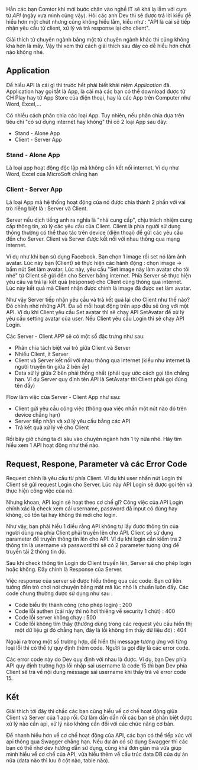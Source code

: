 Hẳn các bạn Comtor khi mới bước chân vào nghề IT sẽ khá lạ lẫm với cụm từ  *API* (ngày xưa mình cũng vậy). 
Hỏi các anh Dev thì sẽ được trả lời kiểu dễ hiểu hơn một chút nhưng cũng không hiểu lắm, kiểu như : "API là cái sẽ tiếp nhận yêu cầu từ client, xử lý và trả response lại cho client".

Giải thích từ chuyên ngành bằng một từ chuyên ngành khác thì cũng không khá hơn là mấy.
Vậy thì xem thử cách giải thích sau đây có dễ hiểu hơn chút nào không nhé.

## Application
Để hiểu API là cái gì thì trước hết phải biết khái niệm *Application* đã. Application hay gọi tắt là App, là cái mà các bạn có thể download được từ CH Play hay từ App Store của điện thoại, hay là các App trên Computer như Word, Excel,...

Có nhiều cách phân chia các loại App. Tuy nhiên, nếu phân chia dựa trên tiêu chí "có sử dụng internet hay không" thì có 2 loại App sau đây:
* Stand - Alone App
* Client - Server App

### Stand - Alone App
Là loại app hoạt động độc lập mà không cần kết nối internet. 
Ví dụ như Word, Excel của MicroSoft chẳng hạn 

### Client - Server App

Là loại App mà hệ thống hoạt động của nó được chia thành 2 phần với vai trò riêng biệt là : Server và Client. 

Server nếu dịch tiếng anh ra nghĩa là "nhà cung cấp", chịu trách nhiệm cung cấp thông tin, xử lý các yêu cầu của Client. Client là phía người sử dụng thông thường có thể thao tác trên device (điện thoại) để gửi các yêu cầu đến cho Server. Client và Server được kết nối với nhau thông qua mạng internet.

Ví dụ như khi bạn sử dụng Facebook. Bạn chọn 1 image rồi set nó làm ảnh avatar. Lúc này bạn (Client) sẽ thực hiện các hành động : chọn image -> bấm nút Set làm avatar. Lúc này, yêu cầu "Set image này làm avatar cho tôi nhé" từ Client sẽ gửi đến cho Server bằng internet. Phía Server sẽ thực hiện yêu cầu và trả lại kết quả (response) cho Client cũng thông qua internet. Lúc này kết quả mà Client nhận được chính là image đã được set làm avatar.

Như vậy Server tiếp nhận yêu cầu và trả kết quả lại cho Client như thế nào? Đó chính nhờ những API.
Đa số mỗi hoạt động trên app đều sẽ ứng với một API. Ví dụ khi Client yêu cầu Set avatar thì sẽ chạy API SetAvatar để xử lý yêu cầu setting avatar của user. Nếu Client yêu cầu Login thì sẽ chạy API Login.

Các Server - Client APP sẽ có một số đặc trưng như sau:
* Phân chia tách biệt vai trò giữa Client và Server 
* Nhiều Client, ít Server
* Client và Server kết nối với nhau thông qua internet (kiểu như internet là người truyền tin giữa 2 bên ấy)
* Data xử lý giữa 2 bên phải thống nhất (phải quy ước cách gọi tên chẳng hạn. Ví dụ Server quy định tên API là SetAvatar thì Client phải gọi đúng tên đấy)

Flow làm việc của Server - Client App như sau:
* Client gửi yêu cầu công việc (thông qua việc nhấn một nút nào đó trên device chẳng hạn) 
* Server tiếp nhận và xử lý yêu cầu bằng các API
* Trả kết quả xử lý về cho Client



Rồi bây giờ chúng ta đi sâu vào chuyên ngành hơn 1 tý nữa nhé. Hãy tìm hiểu xem 1 API hoạt động như thế nào.
## Request, Respone, Parameter và các Error Code
Request chính là yêu cầu từ phía Client. Ví dụ khi user nhấn nút Login thì Client sẽ gửi request Login cho Server. Lúc này API Login sẽ được gọi tên và thực hiện công việc của nó.

Nhưng khoan, API login sẽ hoạt theo cơ chế gì? Công việc của API Login chính xác là check xem cái username, password đã input có đúng hay không, có tồn tại hay không thì mới cho login. 

Như vậy, bạn phải hiểu 1 điều rằng API không tự lấy được thông tin của người dùng mà phía Client phải truyền lên cho API. Client sẽ sử dụng parameter để truyền thông tin lên cho API. Ví dụ khi login cần kiểm tra 2 thông tin là username và password thì sẽ có 2 parameter tương ứng để truyền tải 2 thông tin đó.

Sau khi check thông tin Login do Client truyền lên, Server sẽ cho phép login hoặc không. Đây chính là Response của Server.

Việc response của server sẽ được hiểu thông qua các code. Bạn cứ liên tưởng đến trò chơi nói chuyện bằng mật mã lúc nhỏ là chuẩn luôn đấy.
Các code chung thường được sử dụng như sau  :
* Code biểu thị thành công (cho phép login) : 200
* Code lỗi authen (cái này thì nó hơi thiêng về security 1 chút) : 400
* Code lỗi server không chạy : 500
* Code lỗi không tìm thấy (thường dùng trong các request yêu cầu hiển thị một dữ liệu gì đó chẳng hạn, đây là lỗi không tìm thấy dữ liệu đó) : 404

Ngoài ra trong một số trường hợp, để hiển thị message tương ứng vơi từng loại lỗi thì có thể tự quy định thêm code. Người ta gọi đây là các  error code.

Các error code này do Dev quy định với nhau là được. Ví dụ, bạn Dev phía API quy định trường hợp lỗi nhập sai username là code 15 thì bạn Dev phía Client sẽ trả về nội dung message sai username khi thấy trả về error code 15.

## Kết 
Giải thích tới đây thì chắc các bạn cũng hiểu về cơ chế hoạt động giữa Client và Server của 1 app rồi. Cứ làm dần dần rồi các bạn sẽ phân biệt được xử lý nào cần api, xử lý nào không cần đối với các chức năng cơ bản. 

Để nhanh hiểu hơn về cơ chế hoạt động của  API, các bạn có thể tiếp xúc với api thông qua Swagger chẳng hạn. Nếu dự án có sử dụng Swagger thì các bạn có thể nhờ dev hướng dẫn sử dụng, cũng khá đơn giản mà vừa giúp mình hiểu về cơ chế của API, vừa  hiểu thêm về cấu trúc data DB của dự án nữa (data nào thì lưu ở cột nào, table nào).